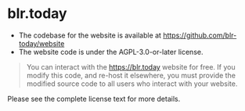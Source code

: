 # blr.today

* The codebase for the website is available at https://github.com/blr-today/website
* The website code is under the AGPL-3.0-or-later license.

> You can interact with the https://blr.today website for free.
> If you modify this code, and re-host it elsewhere, you must provide the modified
  source code to all users who interact with your website.

Please see the complete license text for more details.